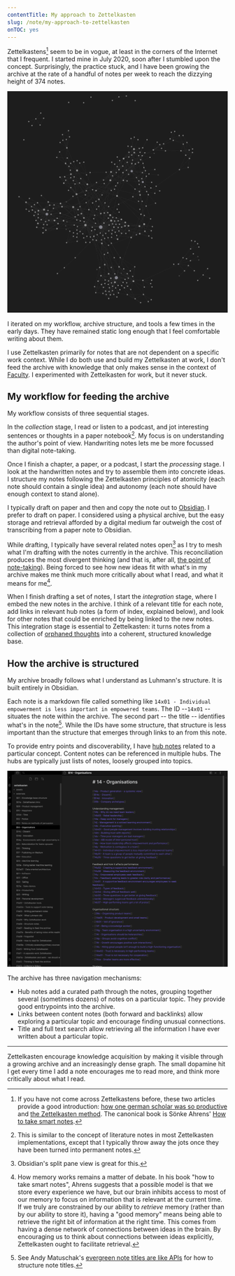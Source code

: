 ```yaml
---
contentTitle: My approach to Zettelkasten
slug: /note/my-approach-to-zettelkasten
onTOC: yes
---
```


Zettelkastens[^5] seem to be in vogue, at least in the corners of the Internet that I frequent. I started mine in July 2020, soon after I stumbled upon the concept. Surprisingly, the practice stuck, and I have been growing the archive at the rate of a handful of notes per week to reach the dizzying height of 374 notes.

![](./note-network.png)

I iterated on my workflow, archive structure, and tools a few times in the early days. They have remained static long enough that I feel comfortable writing about them.

I use Zettelkasten primarily for notes that are not dependent on a specific work context. While I do both use and build my Zettelkasten at work, I don't feed the archive with knowledge that only makes sense in the context of [Faculty](https://faculty.ai). I experimented with Zettelkasten for work, but it never stuck.

## My workflow for feeding the archive

My workflow consists of three sequential stages. 

In the *collection* stage, I read or listen to a podcast, and jot interesting sentences or thoughts in a paper notebook[^1]. My focus is on understanding the author's point of view. Handwriting notes lets me be more focussed than digital note-taking.

Once I finish a chapter, a paper, or a podcast, I start the *processing* stage. I look at the handwritten notes and try to assemble them into concrete ideas. I structure my notes following the Zettelkasten principles of atomicity (each note should contain a single idea) and autonomy (each note should have enough context to stand alone).

I typically draft on paper and then and copy the note out to [Obsidian](https://obsidian.md/). I prefer to draft on paper. I considered using a physical archive, but the easy storage and retrieval afforded by a digital medium far outweigh the cost of transcribing from a paper note to Obsidian.

While drafting, I typically have several related notes open[^2] as I try to mesh what I'm drafting with the notes currently in the archive. This reconciliation produces the most divergent thinking (and that is, after all, [the point of note-taking](https://notes.andymatuschak.org/%E2%80%9CBetter_note-taking%E2%80%9D_misses_the_point%3B_what_matters_is_%E2%80%9Cbetter_thinking%E2%80%9D)). Being forced to see how new ideas fit with what's in my archive makes me think much more critically about what I read, and what it means for me[^3].

When I finish drafting a set of notes, I start the *integration* stage, where I embed the new notes in the archive. I think of a relevant title for each note, add links in relevant hub notes (a form of index, explained below), and look for other notes that could be enriched by being linked to the new notes. This integration stage is essential to Zettelkasten: it turns notes from a collection of [orphaned thoughts](https://www.mentalnodes.com/do-not-keep-orphan-notes) into a coherent, structured knowledge base.

## How the archive is structured

My archive broadly follows what I understand as Luhmann's structure. It is built entirely in Obsidian.

Each note is a markdown file called something like `14x01 - Individual empowerment is less important in empowered teams`. The ID --`14x01`  -- situates the note within the archive. The second part -- the title -- identifies what's in the note[^4]. While the IDs have some structure, that structure is less important than the structure that emerges through links to an from this note.

To provide entry points and discoverability, I have [hub notes](https://zettelkasten.de/posts/three-layers-structure-zettelkasten/) related to a particular concept. Content notes can be referenced in multiple hubs. The hubs are typically just lists of notes, loosely grouped into topics.

![](./hub-note.png)

The archive has three navigation mechanisms:
- Hub notes add a curated path through the notes, grouping together several (sometimes dozens) of notes on a particular topic. They provide good entrypoints into the archive.
- Links between content notes (both forward and backlinks) allow exploring a particular topic and encourage finding unusual connections.
- Title and full text search allow retrieving all the information I have ever written about a particular topic.

---

Zettelkasten encourage knowledge acquisition by making it visible through a growing archive and an increasingly dense graph. The small dopamine hit I get every time I add a note encourages me to read more, and think more critically about what I read.

[^1]: This is similar to the concept of literature notes in most Zettelkasten implementations, except that I typically throw away the jots once they have been turned into permanent notes.
[^2]: Obsidian's split pane view is great for this.
[^3]: How memory works remains a matter of debate. In his book "how to take smart notes", Ahrens suggests that a possible model is that we store every experience we have, but our brain inhibits access to most of our memory to focus on information that is relevant at the current time. If we truly are constrained by our ability to *retrieve* memory (rather than by our ability to store it), having a "good memory" means being able to retrieve the right bit of information at the right time. This comes from having a dense network of connections between ideas in the brain. By encouraging us to think about connections between ideas explicitly, Zettelkasten ought to facilitate retrieval. 
[^4]: See Andy Matuschak's [evergreen note titles are like APIs](https://notes.andymatuschak.org/Evergreen_note_titles_are_like_APIs) for how to structure note titles.
[^5]: If you have not come across Zettelkastens before, these two articles provide a good introduction: [how one german scholar was so productive](https://writingcooperative.com/zettelkasten-how-one-german-scholar-was-so-freakishly-productive-997e4e0ca125) and [the Zettelkasten method](https://www.lesswrong.com/posts/NfdHG6oHBJ8Qxc26s/the-zettelkasten-method-1). The canonical book is Sönke Ahrens' [How to take smart notes](https://www.amazon.co.uk/How-Take-Smart-Notes-Nonfiction-ebook/dp/B06WVYW33Y).
